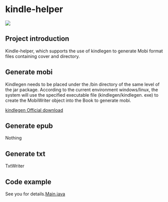 # kindle-helper

<p align="left">
    <a>
    	<img src="https://img.shields.io/badge/JDK-1.8+-brightgreen.svg" >
    </a>
</p>

## Project introduction
Kindle-helper, which supports the use of kindlegen to generate Mobi format files containing cover and directory.

## Generate mobi
Kindlegen needs to be placed under the /bin directory of the same level of the jar package. According to the current environment windows/linux, the system will use the specified executable file (kindlegen/kindlegen. exe) to create the MobiWriter object into the Book to generate mobi.

[kindlegen Official download](https://www.amazon.com/gp/feature.html?docId=1000765211)

## Generate epub
Nothing

## Generate txt
TxtWriter

## Code example

See you for details.[Main.java](/src/test/java/top/hunfan/kindle/Main.java)
 
